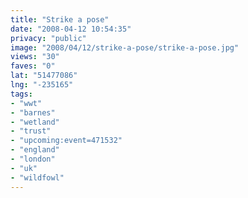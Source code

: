 ```yaml
---
title: "Strike a pose"
date: "2008-04-12 10:54:35"
privacy: "public"
image: "2008/04/12/strike-a-pose/strike-a-pose.jpg"
views: "30"
faves: "0"
lat: "51477086"
lng: "-235165"
tags:
- "wwt"
- "barnes"
- "wetland"
- "trust"
- "upcoming:event=471532"
- "england"
- "london"
- "uk"
- "wildfowl"
---
```



